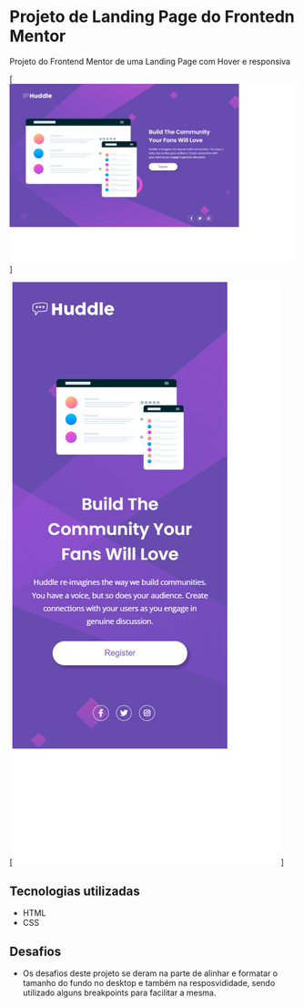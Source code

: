 # Projeto de Landing Page do Frontedn Mentor

Projeto do Frontend Mentor de uma Landing Page com Hover e responsiva

[<img src="./design/Laptop-1-1440x900.png" alt="desktop layout">]

[<img src="./design/iPhone-XR-XS-Max-414x896.png" alt="desktop layout">]

## Tecnologias utilizadas
- HTML
- CSS

## Desafios

- Os desafios deste projeto se deram na parte de alinhar e formatar o tamanho do fundo no desktop e também na resposvididade, sendo utilizado alguns breakpoints para facilitar a mesma.